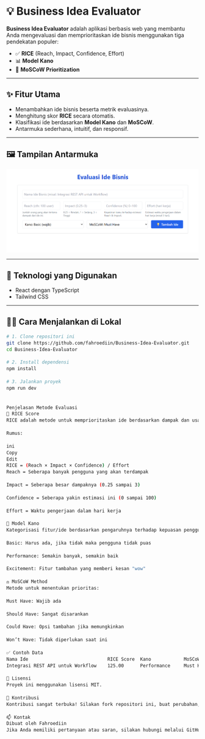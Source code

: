 # 💡 Business Idea Evaluator

**Business Idea Evaluator** adalah aplikasi berbasis web yang membantu Anda mengevaluasi dan memprioritaskan ide bisnis menggunakan tiga pendekatan populer:

- ✅ **RICE** (Reach, Impact, Confidence, Effort)
- 📊 **Model Kano**
- 📌 **MoSCoW Prioritization**

---

## ✨ Fitur Utama

- Menambahkan ide bisnis beserta metrik evaluasinya.
- Menghitung skor **RICE** secara otomatis.
- Klasifikasi ide berdasarkan **Model Kano** dan **MoSCoW**.
- Antarmuka sederhana, intuitif, dan responsif.

---

## 🖼️ Tampilan Antarmuka

![Tampilan](Screenshot.png) <!-- Tambahkan file screenshot jika tersedia -->

---

## 🚀 Teknologi yang Digunakan

- React dengan TypeScript
- Tailwind CSS

---

## 🧑‍💻 Cara Menjalankan di Lokal

```bash
# 1. Clone repositori ini
git clone https://github.com/fahroediin/Business-Idea-Evaluator.git
cd Business-Idea-Evaluator

# 2. Install dependensi
npm install

# 3. Jalankan proyek
npm run dev


Penjelasan Metode Evaluasi
🔢 RICE Score
RICE adalah metode untuk memprioritaskan ide berdasarkan dampak dan usaha yang dibutuhkan.

Rumus:

ini
Copy
Edit
RICE = (Reach × Impact × Confidence) / Effort
Reach = Seberapa banyak pengguna yang akan terdampak

Impact = Seberapa besar dampaknya (0.25 sampai 3)

Confidence = Seberapa yakin estimasi ini (0 sampai 100)

Effort = Waktu pengerjaan dalam hari kerja

🎯 Model Kano
Kategorisasi fitur/ide berdasarkan pengaruhnya terhadap kepuasan pengguna:

Basic: Harus ada, jika tidak maka pengguna tidak puas

Performance: Semakin banyak, semakin baik

Excitement: Fitur tambahan yang memberi kesan "wow"

⚖️ MoSCoW Method
Metode untuk menentukan prioritas:

Must Have: Wajib ada

Should Have: Sangat disarankan

Could Have: Opsi tambahan jika memungkinkan

Won’t Have: Tidak diperlukan saat ini

✅ Contoh Data
Nama Ide	                         RICE Score	 Kano	         MoSCoW
Integrasi REST API untuk Workflow	 125.00	     Performance	 Must Have

📄 Lisensi
Proyek ini menggunakan lisensi MIT.

🙌 Kontribusi
Kontribusi sangat terbuka! Silakan fork repositori ini, buat perubahan, dan kirimkan pull request. Saran dan masukan juga sangat diterima melalui Issues.

📫 Kontak
Dibuat oleh Fahroediin
Jika Anda memiliki pertanyaan atau saran, silakan hubungi melalui GitHub atau buka issue di repositori ini.
